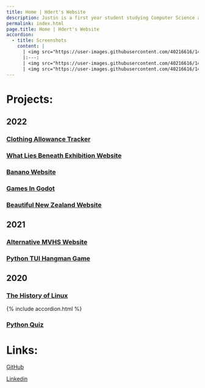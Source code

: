```yaml
---
title: Home | Hdert's Website
description: Justin is a first year student studying Computer Science at the University of Canterbury. Justin is interested in Python, Linux, and Rust.
permalink: index.html
page.title: Home | Hdert's Website
accordion:
  - title: Screenshots
    content: |
      | <img src="https://user-images.githubusercontent.com/40216616/147902664-5abe0fb1-20b7-4487-bf09-636172cfc5a5.png" width="850"/>
      |:---:
      | <img src="https://user-images.githubusercontent.com/40216616/147902675-8098e99d-2484-4608-9ad3-e5076a54b000.png" width="850"/>
      | <img src="https://user-images.githubusercontent.com/40216616/147902687-5de9fae3-6b91-4c78-a2c4-801cada29736.png" height="500"/>
---
```


<!-- Justin is a Year 13 student at Mountainview High School interested in Python, Linux, and Physics. -->

# Projects:

## 2022

### [Clothing Allowance Tracker](https://github.com/hdert/dtgLvl3PyAssessment2022)

### [What Lies Beneath Exhibition Website](https://exhibition.hdert.com)

### [Banano Website](https://bananochallenge.hdert.com)

### [Games In Godot](https://games.hdert.com)

### [Beautiful New Zealand Website](https://beautifulnewzealand.hdert.com)

## 2021

### [Alternative MVHS Website](https://mountainview.hdert.com)

### [Python TUI Hangman Game](https://github.com/hdert/dtgLvl2PyAssessment2021)

## 2020

### [The History of Linux](https://linuxhistory.hdert.com)

{% include accordion.html %}

### [Python Quiz](https://github.com/hdert/python-quiz)

# Links:

[GitHub](https://github.com/hdert)

[Linkedin](https://www.linkedin.com/in/justinmuirhead)
